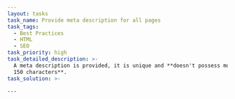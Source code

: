 ```yaml
---
layout: tasks
task_name: Provide meta description for all pages
task_tags:
  - Best Practices
  - HTML
  - SEO
task_priority: high
task_detailed_description: >-
  A meta description is provided, it is unique and **doesn't possess more than
  150 characters**.
task_solution: >-
  ```

  <meta name="description" content="Description of the page less than 150
  characters" />

  ```
---
```


